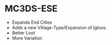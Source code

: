 # MC3DS-ESE
- Expands End Cities
- Adds a new Village-Type/Expansion of Igloos.
- Better Loot
- More Variation
